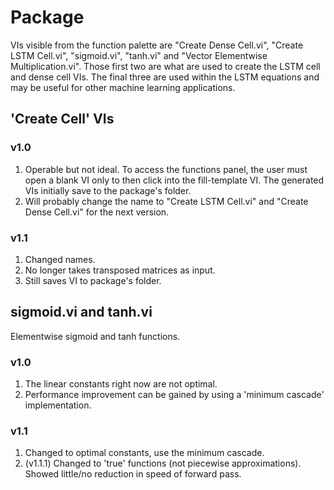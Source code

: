 # Package

VIs visible from the function palette are "Create Dense Cell.vi", "Create LSTM Cell.vi", "sigmoid.vi", "tanh.vi" and "Vector Elementwise Multiplication.vi". Those first two are what are used to create the LSTM cell and dense cell VIs. The final three are used within the LSTM equations and may be useful for other machine learning applications.

## 'Create Cell' VIs
### v1.0
1. Operable but not ideal. To access the functions panel, the user must open a blank VI only to then click into the fill-template VI. The generated VIs initially save to the package's folder.
2. Will probably change the name to "Create LSTM Cell.vi" and "Create Dense Cell.vi" for the next version.
### v1.1
1. Changed names.
2. No longer takes transposed matrices as input.
3. Still saves VI to package's folder.
## sigmoid.vi and tanh.vi
Elementwise sigmoid and tanh functions.
### v1.0
1. The linear constants right now are not optimal.
2. Performance improvement can be gained by using a 'minimum cascade' implementation.
### v1.1
1. Changed to optimal constants, use the minimum cascade.
2. (v1.1.1) Changed to 'true' functions (not piecewise approximations). Showed little/no reduction in speed of forward pass.
